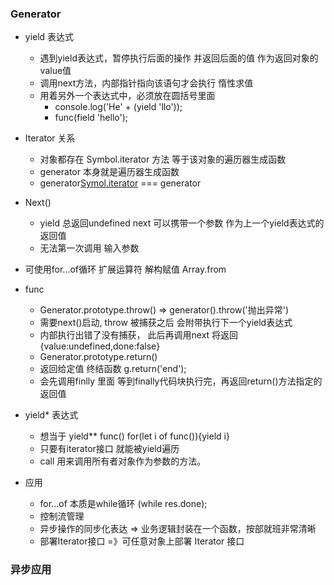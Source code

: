 ### Generator
+ yield 表达式 
    - 遇到yield表达式，暂停执行后面的操作 并返回后面的值 作为返回对象的value值
    - 调用next方法，内部指针指向该语句才会执行 惰性求值
    - 用着另外一个表达式中，必须放在圆括号里面
        - console.log('He' + (yield 'llo'));
        - func(field 'hello');
        
+ Iterator 关系
    + 对象都存在 Symbol.iterator 方法 等于该对象的遍历器生成函数
    + generator 本身就是遍历器生成函数
    + generator[Symol.iterator]() === generator
+ Next()
    + yield 总返回undefined next 可以携带一个参数 作为上一个yield表达式的返回值
    + 无法第一次调用 输入参数
+ 可使用for...of循环 扩展运算符 解构赋值 Array.from

+ func
    + Generator.prototype.throw() => generator().throw('抛出异常')
    * 需要next()启动, throw 被捕获之后 会附带执行下一个yield表达式
    * 内部执行出错了没有捕获， 此后再调用next 将返回{value:undefined,done:false}
    
    + Generator.prototype.return()
    + 返回给定值 终结函数 g.return('end');
    + 会先调用finlly 里面 等到finally代码块执行完，再返回return()方法指定的返回值
+ yield* 表达式
    + 想当于 yield** func()  for(let i of func()){yield i}
    + 只要有iterator接口 就能被yield遍历
    + call 用来调用所有者对象作为参数的方法。
+ 应用
    + for...of 本质是while循环 (while res.done);
    + 控制流管理 
    + 异步操作的同步化表达 => 业务逻辑封装在一个函数，按部就班非常清晰
    + 部署Iterator接口 =》可任意对象上部署 Iterator 接口
### 异步应用
    
































